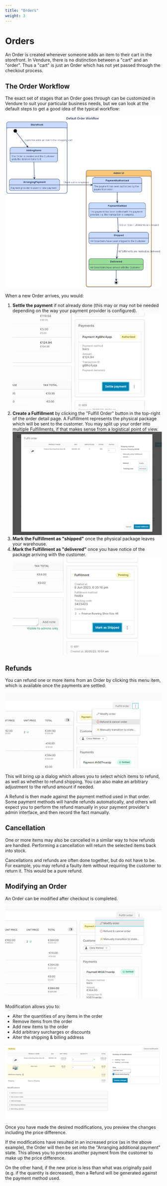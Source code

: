 ```yaml
---
title: "Orders"
weight: 3
---
```


# Orders

An Order is created whenever someone adds an item to their cart in the storefront. In Vendure, there is no distinction between a "cart" and an "order". Thus a "cart" is just an Order which has not yet passed through the checkout process.

## The Order Workflow

The exact set of stages that an Order goes through can be customized in Vendure to suit your particular business needs, but we can look at the default steps to get a good idea of the typical workflow:

![./order-state-diagram-for-admin.png](./order-state-diagram-for-admin.png)

When a new Order arrives, you would:

1. **Settle the payment** if not already done (this may or may not be needed depending on the way your payment provider is configured).
    ![./screen-settle-payment.webp](./screen-settle-payment.webp)
1. **Create a Fulfillment** by clicking the "Fulfill Order" button in the top-right of the order detail page. A Fulfillment represents the physical package which will be sent to the customer. You may split up your order into multiple Fulfillments, if that makes sense from a logistical point of view.
    ![./screen-fulfillment.webp](./screen-fulfillment.webp)
1. **Mark the Fulfillment as "shipped"** once the physical package leaves your warehouse. 
1. **Mark the Fulfillment as "delivered"** once you have notice of the package arriving with the customer. 
   ![./screen-fulfillment-shipped.webp](./screen-fulfillment-shipped.webp)

## Refunds

You can refund one or more items from an Order by clicking this menu item, which is available once the payments are settled:

![./screen-refund-button.webp](./screen-refund-button.webp)

This will bring up a dialog which allows you to select which items to refund, as well as whether to refund shipping. You can also make an arbitrary adjustment to the refund amount if needed.

A Refund is then made against the payment method used in that order. Some payment methods will handle refunds automatically, and others will expect you to perform the refund manually in your payment provider's admin interface, and then record the fact manually.

## Cancellation

One or more items may also be cancelled in a similar way to how refunds are handled. Performing a cancellation will return the selected items back into stock.

Cancellations and refunds are often done together, but do not have to be. For example, you may refund a faulty item without requiring the customer to return it. This would be a pure refund.

## Modifying an Order

An Order can be modified after checkout is completed. 

![./screen-modify-button.webp](./screen-modify-button.webp)

Modification allows you to:

* Alter the quantities of any items in the order
* Remove items from the order  
* Add new items to the order
* Add arbitrary surcharges or discounts
* Alter the shipping & billing address

![./screen-modification.webp](./screen-modification.webp)

Once you have made the desired modifications, you preview the changes including the price difference.

If the modifications have resulted in an increased price (as in the above example), the Order will then be set into the "Arranging additional payment" state. This allows you to process another payment from the customer to make up the price difference.

On the other hand, if the new price is less than what was originally paid (e.g. if the quantity is decreased), then a Refund will be generated against the payment method used.



